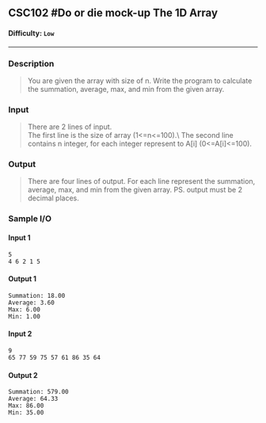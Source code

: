 
## CSC102 #Do or die mock-up The 1D Array

#### Difficulty: `Low`

- - -

### Description

> You are given the array with size of n. Write the program to calculate the summation, average, max, and min from the given array.

### Input

>There are 2 lines of input.\
>The first line is the size of array (1<=n<=100).\ 
>The second line contains n integer, for each integer represent to A[i] (0<=A[i]<=100).

### Output

> There are four lines of output.
> For each line represent the summation, average, max, and min from the given array. 
> PS. output must be 2 decimal places.

### Sample I/O

#### Input 1

```
5
4 6 2 1 5
```

#### Output 1

```
Summation: 18.00
Average: 3.60
Max: 6.00
Min: 1.00
```

#### Input 2

```
9
65 77 59 75 57 61 86 35 64
```

#### Output 2

```
Summation: 579.00
Average: 64.33
Max: 86.00
Min: 35.00
```


